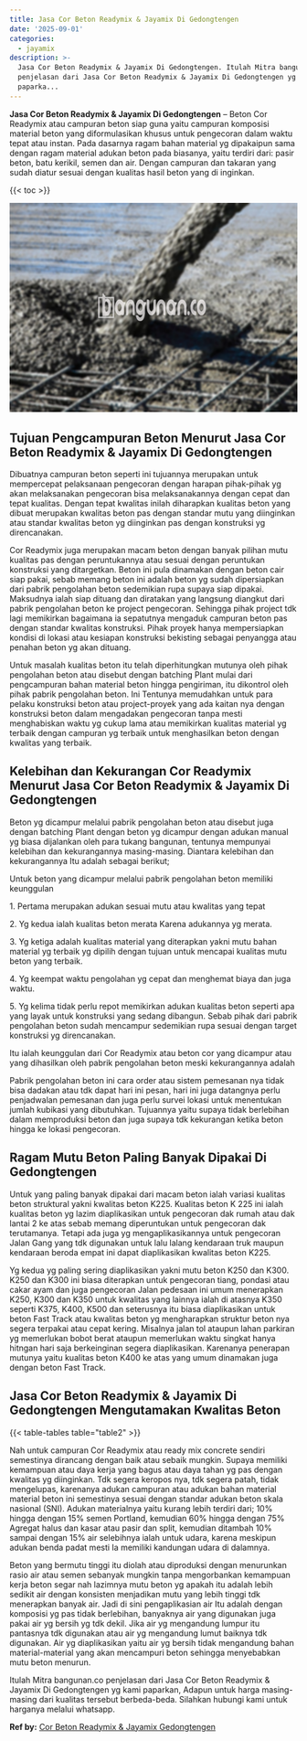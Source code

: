 ```yaml
---
title: Jasa Cor Beton Readymix & Jayamix Di Gedongtengen
date: '2025-09-01'
categories:
  - jayamix
description: >-
  Jasa Cor Beton Readymix & Jayamix Di Gedongtengen. Itulah Mitra bangunan.co
  penjelasan dari Jasa Cor Beton Readymix & Jayamix Di Gedongtengen yg kami
  paparka...
---
```


**Jasa Cor Beton Readymix & Jayamix Di Gedongtengen** – Beton Cor Readymix atau campuran beton siap guna yaitu campuran komposisi material beton yang diformulasikan khusus untuk pengecoran dalam waktu tepat atau instan. Pada dasarnya ragam bahan material yg dipakaipun sama dengan ragam material adukan beton pada biasanya, yaitu terdiri dari: pasir beton, batu kerikil, semen dan air. Dengan campuran dan takaran yang sudah diatur sesuai dengan kualitas hasil beton yang di inginkan.

{{< toc >}}

![Jasa Cor Beton Readymix & Jayamix Di Gedongtengen](/images/jasa-cor-readymix-06.png)

## Tujuan Pengcampuran Beton Menurut Jasa Cor Beton Readymix & Jayamix Di Gedongtengen

Dibuatnya campuran beton seperti ini tujuannya merupakan untuk mempercepat pelaksanaan pengecoran dengan harapan pihak-pihak yg akan melaksanakan pengecoran bisa melaksanakannya dengan cepat dan tepat kualitas. Dengan tepat kwalitas inilah diharapkan kualitas beton yang dibuat merupakan kwalitas beton pas dengan standar mutu yang diinginkan atau standar kwalitas beton yg diinginkan pas dengan konstruksi yg direncanakan.

Cor Readymix juga merupakan macam beton dengan banyak pilihan mutu kualitas pas dengan peruntukannya atau sesuai dengan peruntukan konstruksi yang ditargetkan. Beton ini pula dinamakan dengan beton cair siap pakai, sebab memang beton ini adalah beton yg sudah dipersiapkan dari pabrik pengolahan beton sedemikian rupa supaya siap dipakai. Maksudnya ialah siap dituang dan diratakan yang langsung diangkut dari pabrik pengolahan beton ke project pengecoran. Sehingga pihak project tdk lagi memikirkan bagaimana ia sepatutnya mengaduk campuran beton pas dengan standar kwalitas konstruksi. Pihak proyek hanya mempersiapkan kondisi di lokasi atau kesiapan konstruksi bekisting sebagai penyangga atau penahan beton yg akan dituang.

Untuk masalah kualitas beton itu telah diperhitungkan mutunya oleh pihak pengolahan beton atau disebut dengan batching Plant mulai dari pengcampuran bahan material beton hingga pengiriman, itu dikontrol oleh pihak pabrik pengolahan beton. Ini Tentunya memudahkan untuk para pelaku konstruksi beton atau project-proyek yang ada kaitan nya dengan konstruksi beton dalam mengadakan pengecoran tanpa mesti menghabiskan waktu yg cukup lama atau memikirkan kualitas material yg terbaik dengan campuran yg terbaik untuk menghasilkan beton dengan kwalitas yang terbaik.

## Kelebihan dan Kekurangan Cor Readymix Menurut Jasa Cor Beton Readymix & Jayamix Di Gedongtengen

Beton yg dicampur melalui pabrik pengolahan beton atau disebut juga dengan batching Plant dengan beton yg dicampur dengan adukan manual yg biasa dijalankan oleh para tukang bangunan, tentunya mempunyai kelebihan dan kekurangannya masing-masing. Diantara kelebihan dan kekurangannya Itu adalah sebagai berikut;

Untuk beton yang dicampur melalui pabrik pengolahan beton memiliki keunggulan

1\. Pertama merupakan adukan sesuai mutu atau kwalitas yang tepat

2\. Yg kedua ialah kualitas beton merata Karena adukannya yg merata.

3\. Yg ketiga adalah kualitas material yang diterapkan yakni mutu bahan material yg terbaik yg dipilih dengan tujuan untuk mencapai kualitas mutu beton yang terbaik.

4\. Yg keempat waktu pengolahan yg cepat dan menghemat biaya dan juga waktu.

5\. Yg kelima tidak perlu repot memikirkan adukan kualitas beton seperti apa yang layak untuk konstruksi yang sedang dibangun. Sebab pihak dari pabrik pengolahan beton sudah mencampur sedemikian rupa sesuai dengan target konstruksi yg direncanakan.

Itu ialah keunggulan dari Cor Readymix atau beton cor yang dicampur atau yang dihasilkan oleh pabrik pengolahan beton meski kekurangannya adalah

Pabrik pengolahan beton ini cara order atau sistem pemesanan nya tidak bisa dadakan atau tdk dapat hari ini pesan, hari ini juga datangnya perlu penjadwalan pemesanan dan juga perlu survei lokasi untuk menentukan jumlah kubikasi yang dibutuhkan. Tujuannya yaitu supaya tidak berlebihan dalam memproduksi beton dan juga supaya tdk kekurangan ketika beton hingga ke lokasi pengecoran.

## Ragam Mutu Beton Paling Banyak Dipakai Di Gedongtengen

Untuk yang paling banyak dipakai dari macam beton ialah variasi kualitas beton struktural yakni kwalitas beton K225. Kualitas beton K 225 ini ialah kualitas beton yg lazim diaplikasikan untuk pengecoran dak rumah atau dak lantai 2 ke atas sebab memang diperuntukan untuk pengecoran dak terutamanya. Tetapi ada juga yg mengaplikasikannya untuk pengecoran Jalan Gang yang tdk digunakan untuk lalu lalang kendaraan truk maupun kendaraan beroda empat ini dapat diaplikasikan kwalitas beton K225.

Yg kedua yg paling sering diaplikasikan yakni mutu beton K250 dan K300. K250 dan K300 ini biasa diterapkan untuk pengecoran tiang, pondasi atau cakar ayam dan juga pengecoran Jalan pedesaan ini umum menerapkan K250, K300 dan K350 untuk kwalitas yang lainnya ialah di atasnya K350 seperti K375, K400, K500 dan seterusnya itu biasa diaplikasikan untuk beton Fast Track atau kwalitas beton yg mengharapkan struktur beton nya segera terpakai atau cepat kering. Misalnya jalan tol ataupun lahan parkiran yg memerlukan bobot berat ataupun memerlukan waktu singkat hanya hitngan hari saja berkeinginan segera diaplikasikan. Karenanya penerapan mutunya yaitu kualitas beton K400 ke atas yang umum dinamakan juga dengan beton Fast Track.

## Jasa Cor Beton Readymix & Jayamix Di Gedongtengen Mengutamakan Kwalitas Beton

{{< table-tables table="table2" >}}

Nah untuk campuran Cor Readymix atau ready mix concrete sendiri semestinya dirancang dengan baik atau sebaik mungkin. Supaya memiliki kemampuan atau daya kerja yang bagus atau daya tahan yg pas dengan kwalitas yg diinginkan. Tdk segera keropos nya, tdk segera patah, tidak mengelupas, karenanya adukan campuran atau adukan bahan material material beton ini semestinya sesuai dengan standar adukan beton skala nasional (SNI). Adukan materialnya yaitu kurang lebih terdiri dari; 10% hingga dengan 15% semen Portland, kemudian 60% hingga dengan 75% Agregat halus dan kasar atau pasir dan split, kemudian ditambah 10% sampai dengan 15% air selebihnya ialah untuk udara, karena meskipun adukan benda padat mesti Ia memiliki kandungan udara di dalamnya.

Beton yang bermutu tinggi itu diolah atau diproduksi dengan menurunkan rasio air atau semen sebanyak mungkin tanpa mengorbankan kemampuan kerja beton segar nah lazimnya mutu beton yg apakah itu adalah lebih sedikit air dengan konsisten menjadikan mutu yang lebih tinggi tdk menerapkan banyak air. Jadi di sini pengaplikasian air Itu adalah dengan komposisi yg pas tidak berlebihan, banyaknya air yang digunakan juga pakai air yg bersih yg tdk dekil. Jika air yg mengandung lumpur itu pantasnya tdk digunakan atau air yg mengandung lumut baiknya tdk digunakan. Air yg diaplikasikan yaitu air yg bersih tidak mengandung bahan material-material yang akan mencampuri beton sehingga menyebabkan mutu beton menurun.

Itulah Mitra bangunan.co penjelasan dari Jasa Cor Beton Readymix & Jayamix Di Gedongtengen yg kami paparkan, Adapun untuk harga masing-masing dari kualitas tersebut berbeda-beda. Silahkan hubungi kami untuk harganya melalui whatsapp.

**Ref by:** [Cor Beton Readymix & Jayamix Gedongtengen](https://id.wikipedia.org/wiki/Cor)
